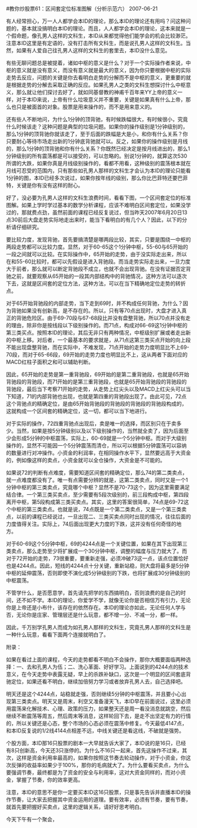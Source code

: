 #教你炒股票61：区间套定位标准图解（分析示范六）
2007-06-21

有人经常担心，万一人人都学会本ID的理论，那么本ID的理论还有用吗？问这种问题的，基本就没搞明白本ID的理论。而且，人人都学会本ID的理论，这本来就是一个假命题，像孔男人这样的文科生，本ID从来都觉得他们能学会的机会比较渺茫。注意本ID这里是有定语的，没有打击所有文科生，而是说孔男人这样的文科生。当然，如果有人爱自己往孔男人这样的文科生的套里去，本ID没什么意见。
 


有些无聊问题总是被提着，诸如中枢的意义是什么？对于一个实际操作者来说，中枢的意义就是没有意义，而没有意义就是最大的意义，因为你只要根据中枢的实际走势去反应，问题的关键是你去看明白走势的分解而不是中枢的意义，更重要的就是根据走势的分解去采取正确的反应。如果孔男人之类的文科生想探讨什么中枢意义，那么就让他们探讨去好了，就如同基督教的神甫千百年来YY上帝的意义一样，对于本ID来说，上帝有什么垃圾意义并不重要，关键是如果真有什么上帝，那么也只是被面首的对象。股票是用来操作的，而不是用来意义的。


 


还有些人不断地问，为什么1分钟的顶背驰，有时候跌幅很大，有时候很小，究竟什么时候该走？这种问题是典型的垃圾问题。如果你的操作级别是1分钟级别的，那么1分钟的顶背驰你就该走了，至于后面的跌幅是大是小，和你有什么关系？你只要耐心等待市场走出新的1分钟底背驰就可以。反之，如果你的操作级别是月线的，那么1分钟的顶背驰和你有什么关系？你既然已经决定是按月线进出的，那么1分钟级别的所有震荡都是可以接受的，可以忽略的。别说1分钟的，就算这次530所谓的大跌，如果你真是月线级别操作的，看都不用看，这种级别的震荡根本就在月线可忍受的范围内，只有那些如孔男人那样的文科生才会认为本ID的理论只能看1分钟的图，本ID已经多次说过，如果你按年线的级别，那么你比巴菲特还要巴菲特，关键是你有没有这样的耐心。


 


好了，没必要为孔男人这样的文科生浪费时间，看看下图，一个区间套定位的标准图解。如果上学时学过基本的数学分析课程，应该不难明白区间套定位，如果没学过的，那就费点劲，虽然前面的课程已经反复说过，但当昨天2007年6月20日13点30前后大盘走势实际地走出来时，能当下看明白的有几个人？因此，以下的分析请仔细研究。


 



 


要比较力度，发现背驰，首先要搞清楚是哪两段比较，其实，只要是围绕一中枢的两段走势都可以比较力度。显然，对于60-65这个1分钟中枢，55-60与65开始的一段之间就可以比较。在实际操作中，65开始的走势，由于没实际走出来，所以在和55-60比较时，都可以先假设是进入背驰段。而当走势实际走出来，一旦力度大于前者，那么就可以断定背驰段不成立，也就不会出现背驰。在没有证据否定背驰之前，就要观察从65开始的一段其内部结构中的背驰情况，这种方法可以逐次下去，这就是区间套的定位方法，这种方法，可以在当下精确地定位走势的转折点。


 


对于65开始背驰段的内部走势，当下走到69时，并不构成任何背驰，为什么？因为背驰如果没有创新高，是不存在的。所以，只有等70点出现时，大盘才进入真正的背驰危险区。由于69-70段与67-68段比并没有盘整背驰，所以70点并没有走的理由，除非你是按线段以下级别操作的。而71点，构成对66-69这1分钟中枢的第三类买点。按照本ID的理论，其后无非只有两种情况，中枢级别扩展或者走出新的中枢上移。对后者，一个最基本的要求就是，从71点这第三类买点开始的向上段不能出现盘整背驰，而在实际中，不难发现，71点开始的走势力度明显比不上69-70段，而对于65-66段，69开始的走势力度也明显比不上，这从两者下面对应的MACD红柱子面积之和可以辅助判断。


 


因此，65开始的走势是第一重背驰段，69开始的是第二重背驰段，也就是65开始背驰段的背驰段，而71开始的是第三重背驰段，也就是65开始背驰段的背驰段的背驰段，最后当下考察71开始的走势，从走势上红尖头以及MACD上红尖头可以当下知道，71的内部背驰也出现，也就是第四重的背驰段出现了。由此可见，72点这个背驰点的精确定位，是由65开始背驰段的背驰段的背驰段的背驰段构成的，这就构成一个区间套的精确定位，这一切，都可以当下地进行。


 


对于实际的操作，72四重背驰点出现后，卖是唯一的选择，而区别只在于卖多少。当然，如果是按5分钟级别以及以下级别操作的，当然就全卖了，因为后面至少会形成5分钟的中枢震荡，实际上，60-69就是一个5分钟中枢。而对于大级别操作的，显然不可能因一个5分钟震荡而清仓，所以可以根据5分钟震荡可以容纳的数量进行对冲操作。小资金的利润率，在相同操作水平下，显然要远高于大资金的，例如像这样的卖点，小资金就可以全仓操作，大资金是不可能的。


 


如果说72的判断有点难度，需要知道区间套的精确定位，那么74的第二类卖点，就一点难度都没有了。唯一有点需要分辨的就是，这第二类卖点，同时又是一个1分钟中枢的第三类卖点，究竟哪个中枢？显然不是70-73这个，因为这里需要满足结合律。一个第三类买卖点，至少需要有5段次级别的，前三段构成中枢，第四段离开中枢，第5段构成第三类买卖点。其实，这里的答案很简单，74点是69-72这个中枢的第三类卖点。也就是说，74点既是一个第二类卖点，又是一个第三类卖点，以前的课程已经说过，一旦出现二、三类买卖点同时出现的情况，往往后面的力度值得关注。实际上，74后面出现更大力度的下跌，这并没有任何奇怪的地方。


 


对于60-69这个5分钟中枢，69的4244点是一个关键位置，如果在其下出现第三类卖点，那么走势至少将扩展成一个30分钟中枢，调整的幅度与压力就大了。而对于72开始的走势，73很重要，要重新走强，必须冲破73这一点，该点位置恰好也是4244点。因此，短线的4244点十分关键，重新站稳，则大盘将最多是5分钟中枢的延伸震荡，否则即使不演化成5分钟级别的下跌，也将扩展成30分钟级别的中枢震荡。


 


不管学什么，是否愿意学，首先请先把学的东西搞明白，否则浪费的是自己的时间，还不如不学。本ID的理论，你爱学不学，就像无论你是否相信万有引力，无论你是上帝还是小布什，该存在的依然存在。本ID的理论亦如此，无论任何人学与否，无论你是庄家、管理层还是什么玩意，都不增一分、不减一分，都一样。


 


因此，千万别学孔男人而成为如孔男人那样的文科生，究竟孔男人那样的文科生是一种什么玩意，看看下面两个连接就明白了。


 



 



 

 


附录：


 


如果在看过上面的课程，今天的走势都看不明白不会操作，那你大概要面临两种选择：一、去和孔男人为伍；二、洗心革面、好好学习。上面说到的4244点的技术意义，在今天走势中表露无疑，早上的杀跌补缺口，这次是一个明显的区间套底背驰定位，如果还看不明白，继续加倍努力学习或者放弃孔男人去，自己选择吧。


 


明天还是这个4244点，站稳就走强，否则继续5分钟的中枢震荡，并且要小心出现第三类卖点。明天又是周末，利空又准备漫天飞，本ID早在前面说过，这里必须用震荡来化解技术、心理、政策的压力，如果整天还是周一看没消息就跳空，然后继续不断震荡等周五，然后周末等消息，这样轮回下去，是走不出坚定有力的行情的，所以关键还是心态，整个市场的心态必须在震荡中修复。今天最低4147点，和本ID反复说的1/2线4144点相差不远，中线关键还是看这线，不破就是强势。


 


个股方面，本ID那16只股票的剧本一大早就告诉大家了，本ID说的是16只，已经有8只创新高，今天还3只涨停的。为什么不16只一起来，首先这操作不过来，其次，这样是资金利用率最高的，如果你按照这节奏去轮动操作，对于小资金，你这次反弹的收益率如果少于100%，那你的毛病就大了。为什么要看买卖点，为什么要强调节奏，最终都是为了资金的安全与利用率，这对大资金同样的，而对小资金，掌握了节奏，你的效率更高。


 


注意，本ID的意思不是你一定要买本ID这16只股票，只是事先告诉并直播本ID的操作节奏，让大家去把握其中资金运用的道理。要有效率，必须有节奏，要有节奏，就首先要把握好买卖点，这里的逻辑关系，请好好思考明白。


 


今天下午有一个聚会，